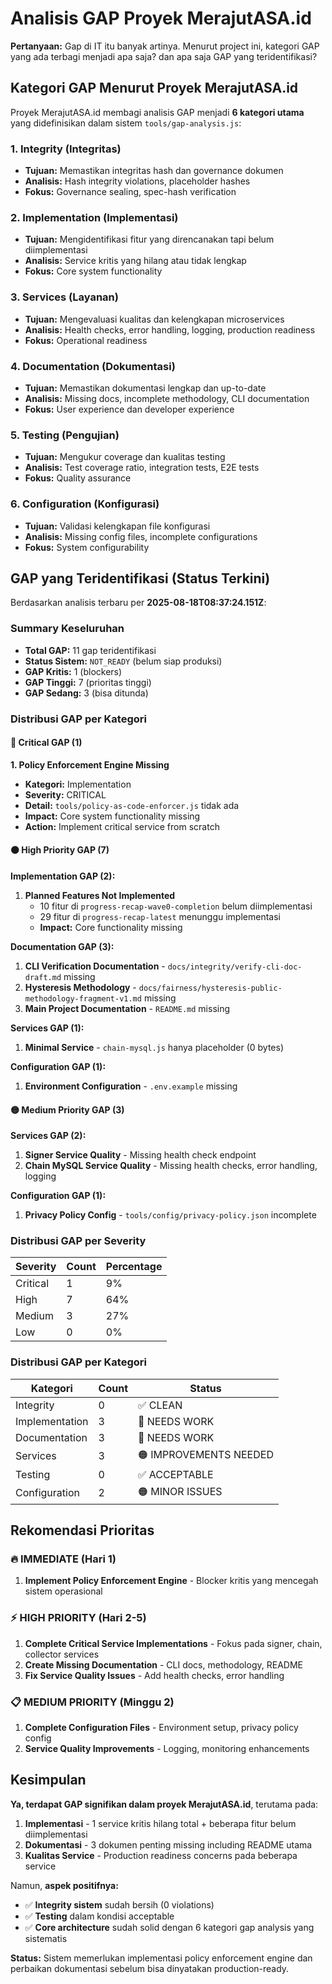 # Analisis GAP Proyek MerajutASA.id

**Pertanyaan:** Gap di IT itu banyak artinya. Menurut project ini, kategori GAP yang ada terbagi menjadi apa saja? dan apa saja GAP yang teridentifikasi?

## Kategori GAP Menurut Proyek MerajutASA.id

Proyek MerajutASA.id membagi analisis GAP menjadi **6 kategori utama** yang didefinisikan dalam sistem `tools/gap-analysis.js`:

### 1. **Integrity** (Integritas)
- **Tujuan:** Memastikan integritas hash dan governance dokumen
- **Analisis:** Hash integrity violations, placeholder hashes
- **Fokus:** Governance sealing, spec-hash verification

### 2. **Implementation** (Implementasi)
- **Tujuan:** Mengidentifikasi fitur yang direncanakan tapi belum diimplementasi
- **Analisis:** Service kritis yang hilang atau tidak lengkap
- **Fokus:** Core system functionality

### 3. **Services** (Layanan)
- **Tujuan:** Mengevaluasi kualitas dan kelengkapan microservices
- **Analisis:** Health checks, error handling, logging, production readiness
- **Fokus:** Operational readiness

### 4. **Documentation** (Dokumentasi)
- **Tujuan:** Memastikan dokumentasi lengkap dan up-to-date
- **Analisis:** Missing docs, incomplete methodology, CLI documentation
- **Fokus:** User experience dan developer experience

### 5. **Testing** (Pengujian)
- **Tujuan:** Mengukur coverage dan kualitas testing
- **Analisis:** Test coverage ratio, integration tests, E2E tests
- **Fokus:** Quality assurance

### 6. **Configuration** (Konfigurasi)
- **Tujuan:** Validasi kelengkapan file konfigurasi
- **Analisis:** Missing config files, incomplete configurations
- **Fokus:** System configurability

## GAP yang Teridentifikasi (Status Terkini)

Berdasarkan analisis terbaru per **2025-08-18T08:37:24.151Z**:

### Summary Keseluruhan
- **Total GAP:** 11 gap teridentifikasi
- **Status Sistem:** `NOT_READY` (belum siap produksi)
- **GAP Kritis:** 1 (blockers)
- **GAP Tinggi:** 7 (prioritas tinggi)
- **GAP Sedang:** 3 (bisa ditunda)

### Distribusi GAP per Kategori

#### 🔴 **Critical GAP (1)**

**1. Policy Enforcement Engine Missing**
- **Kategori:** Implementation 
- **Severity:** CRITICAL
- **Detail:** `tools/policy-as-code-enforcer.js` tidak ada
- **Impact:** Core system functionality missing
- **Action:** Implement critical service from scratch

#### 🟠 **High Priority GAP (7)**

**Implementation GAP (2):**
1. **Planned Features Not Implemented**
   - 10 fitur di `progress-recap-wave0-completion` belum diimplementasi
   - 29 fitur di `progress-recap-latest` menunggu implementasi
   - **Impact:** Core functionality missing

**Documentation GAP (3):**
1. **CLI Verification Documentation** - `docs/integrity/verify-cli-doc-draft.md` missing
2. **Hysteresis Methodology** - `docs/fairness/hysteresis-public-methodology-fragment-v1.md` missing  
3. **Main Project Documentation** - `README.md` missing

**Services GAP (1):**
1. **Minimal Service** - `chain-mysql.js` hanya placeholder (0 bytes)

**Configuration GAP (1):**
1. **Environment Configuration** - `.env.example` missing

#### 🟡 **Medium Priority GAP (3)**

**Services GAP (2):**
1. **Signer Service Quality** - Missing health check endpoint
2. **Chain MySQL Service Quality** - Missing health checks, error handling, logging

**Configuration GAP (1):**
1. **Privacy Policy Config** - `tools/config/privacy-policy.json` incomplete

### Distribusi GAP per Severity

| Severity | Count | Percentage |
|----------|-------|------------|
| Critical | 1     | 9%         |
| High     | 7     | 64%        |
| Medium   | 3     | 27%        |
| Low      | 0     | 0%         |

### Distribusi GAP per Kategori

| Kategori        | Count | Status |
|-----------------|-------|---------|
| Integrity       | 0     | ✅ CLEAN |
| Implementation  | 3     | 🔴 NEEDS WORK |
| Documentation   | 3     | 🔴 NEEDS WORK |
| Services        | 3     | 🟠 IMPROVEMENTS NEEDED |
| Testing         | 0     | ✅ ACCEPTABLE |
| Configuration   | 2     | 🟠 MINOR ISSUES |

## Rekomendasi Prioritas

### 🔥 **IMMEDIATE (Hari 1)**
1. **Implement Policy Enforcement Engine** - Blocker kritis yang mencegah sistem operasional

### ⚡ **HIGH PRIORITY (Hari 2-5)** 
1. **Complete Critical Service Implementations** - Fokus pada signer, chain, collector services
2. **Create Missing Documentation** - CLI docs, methodology, README
3. **Fix Service Quality Issues** - Add health checks, error handling

### 📋 **MEDIUM PRIORITY (Minggu 2)**
1. **Complete Configuration Files** - Environment setup, privacy policy config
2. **Service Quality Improvements** - Logging, monitoring enhancements

## Kesimpulan

**Ya, terdapat GAP signifikan dalam proyek MerajutASA.id**, terutama pada:

1. **Implementasi** - 1 service kritis hilang total + beberapa fitur belum diimplementasi
2. **Dokumentasi** - 3 dokumen penting missing including README utama  
3. **Kualitas Service** - Production readiness concerns pada beberapa service

Namun, **aspek positifnya:**
- ✅ **Integrity sistem** sudah bersih (0 violations)
- ✅ **Testing** dalam kondisi acceptable 
- ✅ **Core architecture** sudah solid dengan 6 kategori gap analysis yang sistematis

**Status:** Sistem memerlukan implementasi policy enforcement engine dan perbaikan dokumentasi sebelum bisa dinyatakan production-ready.